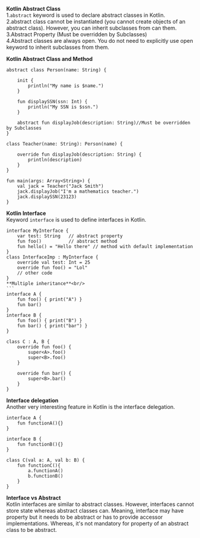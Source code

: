 **Kotlin Abstract Class**<br/>
1.`abstract` keyword is used to declare abstract classes in Kotlin.<br/>
2.abstract class cannot be instantiated (you cannot create objects of an abstract class). However, you can inherit subclasses from can them.<br/>
3.Abstract Property (Must be overridden by Subclasses)<br/>
4.Abstract classes are always open. You do not need to explicitly use open keyword to inherit subclasses from them.<br/>

**Kotlin Abstract Class and Method**<br/>
````
abstract class Person(name: String) {

    init {
        println("My name is $name.")
    }

    fun displaySSN(ssn: Int) {
        println("My SSN is $ssn.")
    }

    abstract fun displayJob(description: String)//Must be overridden by Subclasses
}

class Teacher(name: String): Person(name) {

    override fun displayJob(description: String) {
        println(description)
    }
}

fun main(args: Array<String>) {
    val jack = Teacher("Jack Smith")
    jack.displayJob("I'm a mathematics teacher.")
    jack.displaySSN(23123)
}
````

**Kotlin Interface**<br/>
Keyword `interface` is used to define interfaces in Kotlin.<br/>

````
interface MyInterface {
    var test: String   // abstract property
    fun foo()          // abstract method
    fun hello() = "Hello there" // method with default implementation
}
class InterfaceImp : MyInterface {
    override val test: Int = 25
    override fun foo() = "Lol"
    // other code
}
**Multiple inheritance**<br/>
```
interface A {
    fun foo() { print("A") }
    fun bar()
}
interface B {
    fun foo() { print("B") }
    fun bar() { print("bar") }
}

class C : A, B {
    override fun foo() {
        super<A>.foo()
        super<B>.foo()
    }

    override fun bar() {
        super<B>.bar()
    }
}
````
**Interface delegation**<br/>
Another very interesting feature in Kotlin is the interface delegation.<br/>
````
interface A {
    fun functionA(){}
}
 
interface B {
    fun functionB(){}
}
 
class C(val a: A, val b: B) {
    fun functionC(){
        a.functionA()
        b.functionB()
    }
}
````
**Interface vs Abstract**<br/>
Kotlin interfaces are similar to abstract classes. However, interfaces cannot store state whereas abstract classes can. Meaning, interface may have property but it needs to be abstract or has to provide accessor implementations. Whereas, it's not mandatory for property of an abstract class to be abstract.<br/>
